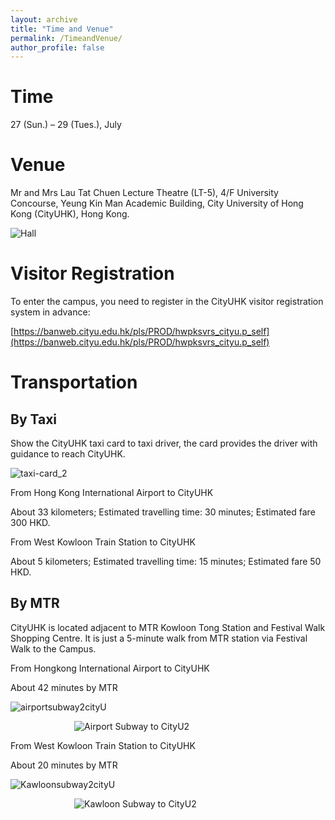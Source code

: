 ```yaml
---
layout: archive
title: "Time and Venue"
permalink: /TimeandVenue/
author_profile: false
---
```



Time
======

27 (Sun.) – 29 (Tues.), July


Venue
======

Mr and Mrs Lau Tat Chuen Lecture Theatre (LT-5), 4/F University Concourse, Yeung Kin Man Academic Building, City University of Hong Kong (CityUHK), Hong Kong.

![Hall](https://github.com/HKGZTP/HKGZTP.github.io/assets/167737479/7b81e2ac-6500-4865-a4cd-db6dad078135)


Visitor Registration
=====

To enter the campus, you need to register in the CityUHK visitor registration system in advance:

[https://banweb.cityu.edu.hk/pls/PROD/hwpksvrs_cityu.p_self](https://banweb.cityu.edu.hk/pls/PROD/hwpksvrs_cityu.p_self)


Transportation
=====


By Taxi
-----

Show the CityUHK taxi card to taxi driver, the card provides the driver with guidance to reach CityUHK.

![taxi-card_2](https://github.com/HKGZTP/HKGZTP.github.io/assets/167737479/1cc89f67-3ee3-4096-8a1b-a108eece4c81)

From Hong Kong International Airport to CityUHK

About 33 kilometers; Estimated travelling time: 30 minutes; Estimated fare 300 HKD.

From West Kowloon Train Station to CityUHK

About 5 kilometers; Estimated travelling time: 15 minutes; Estimated fare 50 HKD.

By MTR
-----

CityUHK is located adjacent to MTR Kowloon Tong Station and Festival Walk Shopping Centre. It is just a 5-minute walk from MTR station via Festival Walk to the Campus.

From Hongkong International Airport to CityUHK

About 42 minutes by MTR

![airportsubway2cityU](https://github.com/HKGZTP/HKGZTP.github.io/assets/167737479/3f48f809-d009-44d1-82a1-2a8850d6cdbe)


<img src="https://github.com/HKGZTP/HKGZTP.github.io/assets/167737479/be1dffd1-99a3-4047-ab34-a249d6a26620"   
     alt="Airport Subway to CityU2"   
     style="max-width: 300px; display: block; margin: 0 auto;">





From West Kowloon Train Station to CityUHK

About 20 minutes by MTR

![Kawloonsubway2cityU](https://github.com/HKGZTP/HKGZTP.github.io/assets/167737479/d16a8833-645c-49bf-a033-e8b9c0be8a69)



<img src="https://github.com/HKGZTP/HKGZTP.github.io/assets/167737479/5cfbaf29-66c8-472e-b102-c9225dbdeaa2"   
     alt="Kawloon Subway to CityU2"   
     style="max-width: 300px; display: block; margin: 0 auto;">







